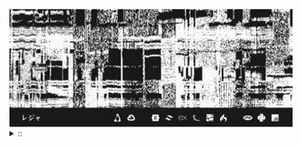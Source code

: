 <img src="./banner.png">
<details><summary> :: </summary>
<!--START_SECTION:waka-->

```
From: 09 August 2024 - To: 08 March 2025

Total Time: 1,151 hrs 18 mins

Python                     336 hrs 8 mins  ///////------------------   26.94 %
PHP                        192 hrs 57 mins ////---------------------   15.46 %
Markdown                   184 hrs 34 mins ////---------------------   14.79 %
Other                      96 hrs 30 mins  //-----------------------   07.73 %
```

<!--END_SECTION:waka-->
</details>
